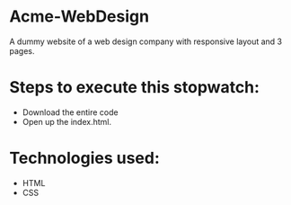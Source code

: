 # Acme-WebDesign
A dummy website of a web design company with responsive layout and 3 pages.<br />
# Steps to execute this stopwatch:

   * Download the entire code
   * Open up the index.html.

# Technologies used:

   * HTML
   * CSS 

